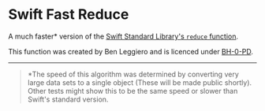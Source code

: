 # Swift Fast Reduce #

A much faster* version of the [Swift Standard Library's `reduce` function](https://github.com/apple/swift/blob/825e9d077d703bc2fb8f383a4a126f9fc2f40488/stdlib/public/core/SequenceAlgorithms.swift.gyb#L541-L599).

This function was created by Ben Leggiero and is licenced under [BH-0-PD](https://github.com/BlueHuskyStudios/Licenses/blob/master/Licenses/BH-0-PD.txt).

---

> *The speed of this algorithm was determined by converting very large data sets to a single object (These will be made public shortly). Other tests might show this to be the same speed or slower than Swift's standard version.
